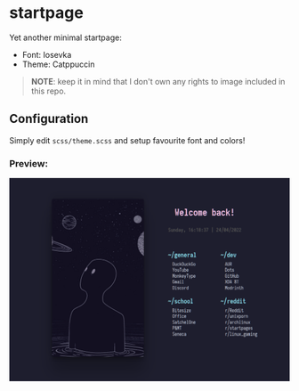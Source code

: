 # startpage

Yet another minimal startpage:
- Font: Iosevka
- Theme: Catppuccin

> **NOTE**: keep it in mind that I don't own any rights to image included in this repo.

## Configuration
Simply edit `scss/theme.scss` and setup favourite font and colors!

### Preview:

![img](preview.png)
